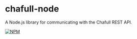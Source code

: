 # chafull-node

A Node.js library for communicating with the Chafull REST API.

[![NPM](https://nodei.co/npm/chafull.png?downloads=true&stars=true)](https://nodei.co/npm/chafull/)
